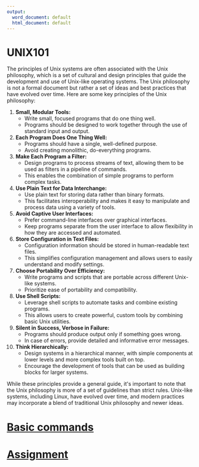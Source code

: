 ```yaml
---
output:
  word_document: default
  html_document: default
---
```

# UNIX101

The principles of Unix systems are often associated with the Unix philosophy, which is a set of cultural and design principles that guide the development and use of Unix-like operating systems. The Unix philosophy is not a formal document but rather a set of ideas and best practices that have evolved over time. Here are some key principles of the Unix philosophy:

1.  **Small, Modular Tools:**
    -   Write small, focused programs that do one thing well.
    -   Programs should be designed to work together through the use of standard input and output.
2.  **Each Program Does One Thing Well:**
    -   Programs should have a single, well-defined purpose.
    -   Avoid creating monolithic, do-everything programs.
3.  **Make Each Program a Filter:**
    -   Design programs to process streams of text, allowing them to be used as filters in a pipeline of commands.
    -   This enables the combination of simple programs to perform complex tasks.
4.  **Use Plain Text for Data Interchange:**
    -   Use plain text for storing data rather than binary formats.
    -   This facilitates interoperability and makes it easy to manipulate and process data using a variety of tools.
5.  **Avoid Captive User Interfaces:**
    -   Prefer command-line interfaces over graphical interfaces.
    -   Keep programs separate from the user interface to allow flexibility in how they are accessed and automated.
6.  **Store Configuration in Text Files:**
    -   Configuration information should be stored in human-readable text files.
    -   This simplifies configuration management and allows users to easily understand and modify settings.
7.  **Choose Portability Over Efficiency:**
    -   Write programs and scripts that are portable across different Unix-like systems.
    -   Prioritize ease of portability and compatibility.
8.  **Use Shell Scripts:**
    -   Leverage shell scripts to automate tasks and combine existing programs.
    -   This allows users to create powerful, custom tools by combining basic Unix utilities.
9.  **Silent in Success, Verbose in Failure:**
    -   Programs should produce output only if something goes wrong.
    -   In case of errors, provide detailed and informative error messages.
10. **Think Hierarchically:**
    -   Design systems in a hierarchical manner, with simple components at lower levels and more complex tools built on top.
    -   Encourage the development of tools that can be used as building blocks for larger systems.

While these principles provide a general guide, it's important to note that the Unix philosophy is more of a set of guidelines than strict rules. Unix-like systems, including Linux, have evolved over time, and modern practices may incorporate a blend of traditional Unix philosophy and newer ideas.

# [**Basic commands**](./Basic_command.html)

# [**Assignment**](../Hands%20on/HandsOn.html)

